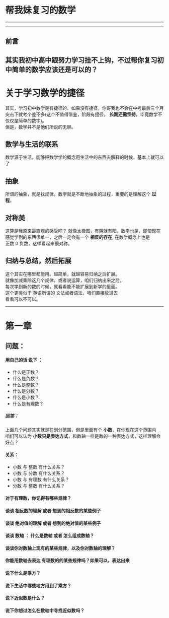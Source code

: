 # 帮我妹复习的数学
---
---
## 前言
其实我初中高中跟努力学习挂不上钩，不过帮你复习初中简单的数学应该还是可以的？  
---
# 关于学习数学的捷径
其实，学习初中数学是有捷径的。如果没有捷径，你哥我也不会在中考最后三个月突击下就考个差不多(这个不值得借鉴，阶段有捷径， **长期还需坚持**，毕竟数学不仅仅是简单的数字)。  
但是，数学并不是他们所说的无聊。

## 数学与生活的联系
数学源于生活，能够把数学学的概念用生活中的东西去解释的时候，基本上就可以了

## 抽象
所谓的抽象，就是找规律，数学就是不断地抽象的过程，重要的是理解这个 **过程**。

## 对称美
这算是我原来最直观的感受吧？ 就像太极图，有阴就有阳。数学也是，即使现在  
感觉学到的东西很单一，之后一定会有一个 **相反的存在**, 在数学概念上也是  
正数 0 负数，这样看起来很对称。

## 归纳与总结，然后拓展
这个其实在哪里都能用。越简单，就越容易归纳之后扩展。  
就像加减乘除这几个规律，或者说运算，咱们归纳出来之后，  
每次学到新的数的时候，就看看能不能扩展到新学的里面。  
这个更类似于 英语所谓的 文法或者语法，咱们直接放进去  
看看可以不可以。

---

# 第一章
## 问题：
####  用自己的话 说下 ：
* 什么是正数？
* 什么是负数？
* 什么是整数？
* 什么是分数？
* 什么是小数？
* 什么是有理数？

##### 回答：
上面几个问题其实就是在划分范围，但是里面有个 **小数**，在你现在这个范围内  
咱们可以认为 **小数只是表达方式**，和数轴一样是数的一种表达方式，这样理解会好点？ 



#### 关系：
* 小数 与 整数 有什么关系？
* 小数 与 分数 有什么关系？
* 小数 与 有理数 有什么关系？
* 分数 与 整数 有什么关系？

#### 对于有理数，你记得有哪些规律？

#### 谈谈 相反数的理解 或者 想到的相反数的某些例子

#### 谈谈 绝对值的理解 或者 想到的绝对值的某些例子

#### 谈谈 数轴 ： 什么是数轴 或者 怎么组成数轴？

#### 谈谈你对数轴上现有的某些规律，以及你对数轴的理解？

#### 你能用数轴去表达 有理数的的某些规律吗？如果可以，表达出来

#### 说下什么是乘方？
#### 说下生活中哪些地方用到了乘方？
#### 说下近似数是什么？
#### 说下你想过怎么在数轴中寻找近似数吗？
